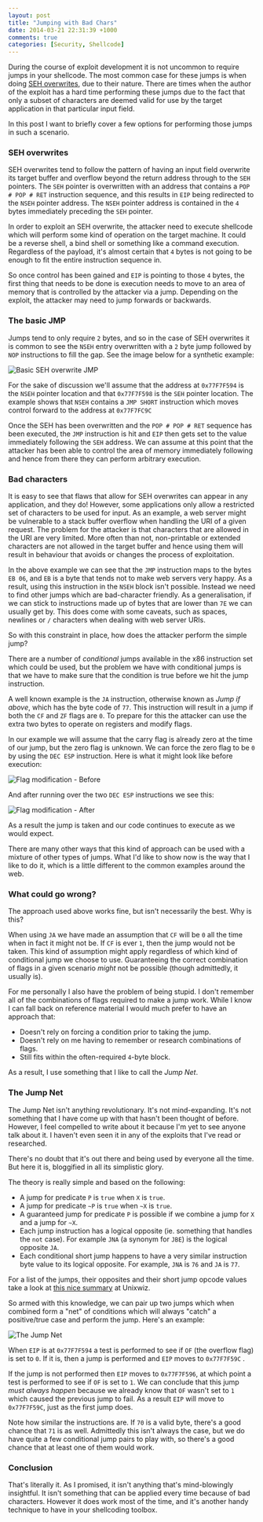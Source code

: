 ```yaml
---
layout: post
title: "Jumping with Bad Chars"
date: 2014-03-21 22:31:39 +1000
comments: true
categories: [Security, Shellcode]
---
```


During the course of exploit development it is not uncommon to require jumps in your shellcode. The most common case for these jumps is when doing [SEH overwrites][], due to their nature. There are times when the author of the exploit has a hard time performing these jumps due to the fact that only a subset of characters are deemed valid for use by the target application in that particular input field.

In this post I want to briefly cover a few options for performing those jumps in such a scenario.

<!--more-->

### SEH overwrites

SEH overwrites tend to follow the pattern of having an input field overwrite its target buffer and overflow beyond the return address through to the `SEH` pointers. The `SEH` pointer is overwritten with an address that contains a `POP # POP # RET` instruction sequence, and this results in `EIP` being redirected to the `NSEH` pointer address. The `NSEH` pointer address is contained in the `4` bytes immediately preceding the `SEH` pointer.

In order to exploit an SEH overwrite, the attacker need to execute shellcode which will perform some kind of operation on the target machine. It could be a reverse shell, a bind shell or something like a command execution. Regardless of the payload, it's almost certain that `4` bytes is not going to be enough to fit the entire instruction sequence in.

So once control has been gained and `EIP` is pointing to those `4` bytes, the first thing that needs to be done is execution needs to move to an area of memory that is controlled by the attacker via a jump. Depending on the exploit, the attacker may need to jump forwards or backwards.

### The basic JMP

Jumps tend to only require `2` bytes, and so in the case of SEH overwrites it is common to see the `NSEH` entry overwritten with a `2` byte jump followed by `NOP` instructions to fill the gap. See the image below for a synthetic example:

![Basic SEH overwrite JMP](/uploads/2014/03/jmp-1-basicjmp.png)

For the sake of discussion we'll assume that the address at `0x77F7F594` is the `NSEH` pointer location and that `0x77F7F598` is the `SEH` pointer location. The example shows that `NSEH` contains a `JMP SHORT` instruction which moves control forward to the address at `0x77F7FC9C`

Once the SEH has been overwritten and the `POP # POP # RET` sequence has been executed, the `JMP` instruction is hit and `EIP` then gets set to the value immediately following the `SEH` address. We can assume at this point that the attacker has been able to control the area of memory immediately following and hence from there they can perform arbitrary execution.

### Bad characters

It is easy to see that flaws that allow for SEH overwrites can appear in any application, and they do! However, some applications only allow a restricted set of characters to be used for input. As an example, a web server might be vulnerable to a stack buffer overflow when handling the URI of a given request. The problem for the attacker is that characters that are allowed in the URI are very limited. More often than not, non-printable or extended characters are not allowed in the target buffer and hence using them will result in behaviour that avoids or changes the process of exploitation.

In the above example we can see that the `JMP` instruction maps to the bytes `EB 06`, and `EB` is a byte that tends not to make web servers very happy. As a result, using this instruction in the `NSEH` block isn't possible. Instead we need to find other jumps which are bad-character friendly. As a generalisation, if we can stick to instructions made up of bytes that are lower than `7E` we can usually get by. This does come with some caveats, such as spaces, newlines or `/` characters when dealing with web server URIs.

So with this constraint in place, how does the attacker perform the simple jump?

There are a number of _conditional_ jumps available in the x86 instruction set which could be used, but the problem we have with conditional jumps is that we have to make sure that the condition is true before we hit the jump instruction.

A well known example is the `JA` instruction, otherwise known as _Jump if above_, which has the byte code of `77`. This instruction will result in a jump if both the `CF` and `ZF` flags are `0`. To prepare for this the attacker can use the extra two bytes to operate on registers and modify flags.

In our example we will assume that the carry flag is already zero at the time of our jump, but the zero flag is unknown. We can force the zero flag to be `0` by using the `DEC ESP` instruction. Here is what it might look like before execution:

![Flag modification - Before](/uploads/2014/03/jmp-2-cond-before.png)

And after running over the two `DEC ESP` instructions we see this:

![Flag modification - After](/uploads/2014/03/jmp-2-cond-after.png)

As a result the jump is taken and our code continues to execute as we would expect.

There are many other ways that this kind of approach can be used with a mixture of other types of jumps. What I'd like to show now is the way that I like to do it, which is a little different to the common examples around the web.

### What could go wrong?

The approach used above works fine, but isn't necessarily the best. Why is this?

When using `JA` we have made an assumption that `CF` will be `0` all the time when in fact it might not be. If `CF` is ever `1`, then the jump would not be taken. This kind of assumption might apply regardless of which kind of conditional jump we choose to use. Guaranteeing the correct combination of flags in a given scenario _might_ not be possible (though admittedly, it usually is).

For me personally I also have the problem of being stupid. I don't remember all of the combinations of flags required to make a jump work. While I know I can fall back on reference material I would much prefer to have an approach that:

* Doesn't rely on forcing a condition prior to taking the jump.
* Doesn't rely on me having to remember or research combinations of flags.
* Still fits within the often-required `4`-byte block.

As a result, I use something that I like to call the _Jump Net_.

### The Jump Net

The Jump Net isn't anything revolutionary. It's not mind-expanding. It's not something that I have come up with that hasn't been thought of before. However, I feel compelled to write about it because I'm yet to see anyone talk about it. I haven't even seen it in any of the exploits that I've read or researched.

There's no doubt that it's out there and being used by everyone all the time. But here it is, bloggified in all its simplistic glory.

The theory is really simple and based on the following:

* A jump for predicate `P` is `true` when `X` is `true`.
* A jump for predicate `~P` is `true` when `~X` is `true`.
* A guaranteed jump for predicate `P` is possible if we combine a jump for `X` and a jump for `~X`.
* Each jump instruction has a logical opposite (ie. something that handles the `not` case). For example `JNA` (a synonym for `JBE`) is the logical opposite `JA`.
* Each conditional short jump happens to have a very similar instruction byte value to its logical opposite. For example, `JNA` is `76` and `JA` is `77`.

For a list of the jumps, their opposites and their short jump opcode values take a look at [this nice summary][jmpsummary] at Unixwiz.

So armed with this knowledge, we can pair up two jumps which when combined form a "net" of conditions which will always "catch" a positive/true case and perform the jump. Here's an example:

![The Jump Net](/uploads/2014/03/jmp-3-jojno.png)

When `EIP` is at `0x77F7F594` a test is performed to see if `OF` (the overflow flag) is set to `0`. If it is, then a jump is performed and `EIP` moves to `0x77F7F59C` .

If the jump is not performed then `EIP` moves to `0x77F7F596`, at which point a test is performed to see if `OF` is set to `1`. We can conclude that this jump _must always happen_ because we already know that `OF` wasn't set to `1` which caused the previous jump to fail. As a result `EIP` will move to `0x77F7F59C`, just as the first jump does.

Note how similar the instructions are. If `70` is a valid byte, there's a good chance that `71` is as well. Admittedly this isn't always the case, but we do have quite a few conditional jump pairs to play with, so there's a good chance that at least one of them would work.

### Conclusion

That's literally it. As I promised, it isn't anything that's mind-blowingly insightful. It isn't something that can be applied every time because of bad characters. However it does work most of the time, and it's another handy technique to have in your shellcoding toolbox.


  [SEH overwrites]: https://www.corelan.be/index.php/2009/07/25/writing-buffer-overflow-exploits-a-quick-and-basic-tutorial-part-3-seh/
  [jmpsummary]: http://www.unixwiz.net/techtips/x86-jumps.html
